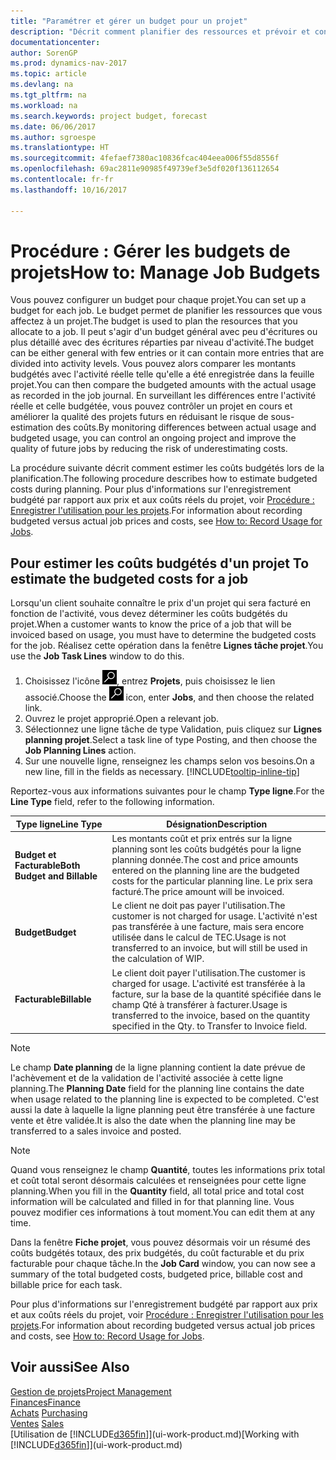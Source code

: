 ```yaml
---
title: "Paramétrer et gérer un budget pour un projet"
description: "Décrit comment planifier des ressources et prévoir et contrôler les coûts d'un projet en définissant un budget pour chaque projet."
documentationcenter: 
author: SorenGP
ms.prod: dynamics-nav-2017
ms.topic: article
ms.devlang: na
ms.tgt_pltfrm: na
ms.workload: na
ms.search.keywords: project budget, forecast
ms.date: 06/06/2017
ms.author: sgroespe
ms.translationtype: HT
ms.sourcegitcommit: 4fefaef7380ac10836fcac404eea006f55d8556f
ms.openlocfilehash: 69ac2811e90985f49739ef3e5df020f136112654
ms.contentlocale: fr-fr
ms.lasthandoff: 10/16/2017

---
```

# <a name="how-to-manage-job-budgets"></a><span data-ttu-id="863cb-103">Procédure : Gérer les budgets de projets</span><span class="sxs-lookup"><span data-stu-id="863cb-103">How to: Manage Job Budgets</span></span>
<span data-ttu-id="863cb-104">Vous pouvez configurer un budget pour chaque projet.</span><span class="sxs-lookup"><span data-stu-id="863cb-104">You can set up a budget for each job.</span></span> <span data-ttu-id="863cb-105">Le budget permet de planifier les ressources que vous affectez à un projet.</span><span class="sxs-lookup"><span data-stu-id="863cb-105">The budget is used to plan the resources that you allocate to a job.</span></span> <span data-ttu-id="863cb-106">Il peut s'agir d'un budget général avec peu d'écritures ou plus détaillé avec des écritures réparties par niveau d'activité.</span><span class="sxs-lookup"><span data-stu-id="863cb-106">The budget can be either general with few entries or it can contain more entries that are divided into activity levels.</span></span> <span data-ttu-id="863cb-107">Vous pouvez alors comparer les montants budgétés avec l'activité réelle telle qu'elle a été enregistrée dans la feuille projet.</span><span class="sxs-lookup"><span data-stu-id="863cb-107">You can then compare the budgeted amounts with the actual usage as recorded in the job journal.</span></span> <span data-ttu-id="863cb-108">En surveillant les différences entre l'activité réelle et celle budgétée, vous pouvez contrôler un projet en cours et améliorer la qualité des projets futurs en réduisant le risque de sous-estimation des coûts.</span><span class="sxs-lookup"><span data-stu-id="863cb-108">By monitoring differences between actual usage and budgeted usage, you can control an ongoing project and improve the quality of future jobs by reducing the risk of underestimating costs.</span></span>

<span data-ttu-id="863cb-109">La procédure suivante décrit comment estimer les coûts budgétés lors de la planification.</span><span class="sxs-lookup"><span data-stu-id="863cb-109">The following procedure describes how to estimate budgeted costs during planning.</span></span> <span data-ttu-id="863cb-110">Pour plus d'informations sur l'enregistrement budgété par rapport aux prix et aux coûts réels du projet, voir [Procédure : Enregistrer l'utilisation pour les projets](projects-how-record-job-usage.md).</span><span class="sxs-lookup"><span data-stu-id="863cb-110">For information about recording budgeted versus actual job prices and costs, see [How to: Record Usage for Jobs](projects-how-record-job-usage.md).</span></span>  

## <span data-ttu-id="863cb-111"><a name="JobBudgetCosts"></a> Pour estimer les coûts budgétés d'un projet</span><span class="sxs-lookup"><span data-stu-id="863cb-111"><a name="JobBudgetCosts"></a> To estimate the budgeted costs for a job</span></span>
<span data-ttu-id="863cb-112">Lorsqu'un client souhaite connaître le prix d'un projet qui sera facturé en fonction de l'activité, vous devez déterminer les coûts budgétés du projet.</span><span class="sxs-lookup"><span data-stu-id="863cb-112">When a customer wants to know the price of a job that will be invoiced based on usage, you must have to determine the budgeted costs for the job.</span></span> <span data-ttu-id="863cb-113">Réalisez cette opération dans la fenêtre **Lignes tâche projet**.</span><span class="sxs-lookup"><span data-stu-id="863cb-113">You use the **Job Task Lines** window to do this.</span></span>

1. <span data-ttu-id="863cb-114">Choisissez l'icône ![Page ou état pour la recherche](media/ui-search/search_small.png "Page ou état pour la recherche"), entrez **Projets**, puis choisissez le lien associé.</span><span class="sxs-lookup"><span data-stu-id="863cb-114">Choose the ![Search for Page or Report](media/ui-search/search_small.png "Search for Page or Report icon") icon, enter **Jobs**, and then choose the related link.</span></span>  
2. <span data-ttu-id="863cb-115">Ouvrez le projet approprié.</span><span class="sxs-lookup"><span data-stu-id="863cb-115">Open a relevant job.</span></span>
3. <span data-ttu-id="863cb-116">Sélectionnez une ligne tâche de type Validation, puis cliquez sur **Lignes planning projet**.</span><span class="sxs-lookup"><span data-stu-id="863cb-116">Select a task line of type Posting, and then choose the **Job Planning Lines** action.</span></span>
4. <span data-ttu-id="863cb-117">Sur une nouvelle ligne, renseignez les champs selon vos besoins.</span><span class="sxs-lookup"><span data-stu-id="863cb-117">On a new line, fill in the fields as necessary.</span></span> [!INCLUDE[tooltip-inline-tip](includes/tooltip-inline-tip_md.md)]   

<span data-ttu-id="863cb-118">Reportez-vous aux informations suivantes pour le champ **Type ligne**.</span><span class="sxs-lookup"><span data-stu-id="863cb-118">For the **Line Type** field, refer to the following information.</span></span>  

| <span data-ttu-id="863cb-119">Type ligne</span><span class="sxs-lookup"><span data-stu-id="863cb-119">Line Type</span></span> | <span data-ttu-id="863cb-120">Désignation</span><span class="sxs-lookup"><span data-stu-id="863cb-120">Description</span></span> |
| --- | --- |
| <span data-ttu-id="863cb-121">**Budget et Facturable**</span><span class="sxs-lookup"><span data-stu-id="863cb-121">**Both Budget and Billable**</span></span> |<span data-ttu-id="863cb-122">Les montants coût et prix entrés sur la ligne planning sont les coûts budgétés pour la ligne planning donnée.</span><span class="sxs-lookup"><span data-stu-id="863cb-122">The cost and price amounts entered on the planning line are the budgeted costs for the particular planning line.</span></span> <span data-ttu-id="863cb-123">Le prix sera facturé.</span><span class="sxs-lookup"><span data-stu-id="863cb-123">The price amount will be invoiced.</span></span> |
| <span data-ttu-id="863cb-124">**Budget**</span><span class="sxs-lookup"><span data-stu-id="863cb-124">**Budget**</span></span> |<span data-ttu-id="863cb-125">Le client ne doit pas payer l'utilisation.</span><span class="sxs-lookup"><span data-stu-id="863cb-125">The customer is not charged for usage.</span></span> <span data-ttu-id="863cb-126">L'activité n'est pas transférée à une facture, mais sera encore utilisée dans le calcul de TEC.</span><span class="sxs-lookup"><span data-stu-id="863cb-126">Usage is not transferred to an invoice, but will still be used in the calculation of WIP.</span></span> |
| <span data-ttu-id="863cb-127">**Facturable**</span><span class="sxs-lookup"><span data-stu-id="863cb-127">**Billable**</span></span> |<span data-ttu-id="863cb-128">Le client doit payer l'utilisation.</span><span class="sxs-lookup"><span data-stu-id="863cb-128">The customer is charged for usage.</span></span> <span data-ttu-id="863cb-129">L'activité est transférée à la facture, sur la base de la quantité spécifiée dans le champ Qté à transférer à facturer.</span><span class="sxs-lookup"><span data-stu-id="863cb-129">Usage is transferred to the invoice, based on the quantity specified in the Qty. to Transfer to Invoice field.</span></span> |

> [!NOTE]  
>   <span data-ttu-id="863cb-130">Le champ **Date planning** de la ligne planning contient la date prévue de l'achèvement et de la validation de l'activité associée à cette ligne planning.</span><span class="sxs-lookup"><span data-stu-id="863cb-130">The **Planning Date** field for the planning line contains the date when usage related to the planning line is expected to be completed.</span></span> <span data-ttu-id="863cb-131">C'est aussi la date à laquelle la ligne planning peut être transférée à une facture vente et être validée.</span><span class="sxs-lookup"><span data-stu-id="863cb-131">It is also the date when the planning line may be transferred to a sales invoice and posted.</span></span>  

> [!NOTE]  
>   <span data-ttu-id="863cb-132">Quand vous renseignez le champ **Quantité**, toutes les informations prix total et coût total seront désormais calculées et renseignées pour cette ligne planning.</span><span class="sxs-lookup"><span data-stu-id="863cb-132">When you fill in the **Quantity** field, all total price and total cost information will be calculated and filled in for that planning line.</span></span> <span data-ttu-id="863cb-133">Vous pouvez modifier ces informations à tout moment.</span><span class="sxs-lookup"><span data-stu-id="863cb-133">You can edit them at any time.</span></span>

<span data-ttu-id="863cb-134">Dans la fenêtre **Fiche projet**, vous pouvez désormais voir un résumé des coûts budgétés totaux, des prix budgétés, du coût facturable et du prix facturable pour chaque tâche.</span><span class="sxs-lookup"><span data-stu-id="863cb-134">In the **Job Card** window, you can now see a summary of the total budgeted costs, budgeted price, billable cost and billable price for each task.</span></span>

<span data-ttu-id="863cb-135">Pour plus d'informations sur l'enregistrement budgété par rapport aux prix et aux coûts réels du projet, voir [Procédure : Enregistrer l'utilisation pour les projets](projects-how-record-job-usage.md).</span><span class="sxs-lookup"><span data-stu-id="863cb-135">For information about recording budgeted versus actual job prices and costs, see [How to: Record Usage for Jobs](projects-how-record-job-usage.md).</span></span>

## <a name="see-also"></a><span data-ttu-id="863cb-136">Voir aussi</span><span class="sxs-lookup"><span data-stu-id="863cb-136">See Also</span></span>
[<span data-ttu-id="863cb-137">Gestion de projets</span><span class="sxs-lookup"><span data-stu-id="863cb-137">Project Management</span></span>](projects-manage-projects.md)  
[<span data-ttu-id="863cb-138">Finances</span><span class="sxs-lookup"><span data-stu-id="863cb-138">Finance</span></span>](finance.md)  
<span data-ttu-id="863cb-139">[Achats](purchasing-manage-purchasing.md)       </span><span class="sxs-lookup"><span data-stu-id="863cb-139">[Purchasing](purchasing-manage-purchasing.md)       </span></span>  
<span data-ttu-id="863cb-140">[Ventes](sales-manage-sales.md)    </span><span class="sxs-lookup"><span data-stu-id="863cb-140">[Sales](sales-manage-sales.md)    </span></span>  
<span data-ttu-id="863cb-141">[Utilisation de [!INCLUDE[d365fin](includes/d365fin_md.md)]](ui-work-product.md)</span><span class="sxs-lookup"><span data-stu-id="863cb-141">[Working with [!INCLUDE[d365fin](includes/d365fin_md.md)]](ui-work-product.md)</span></span>  


